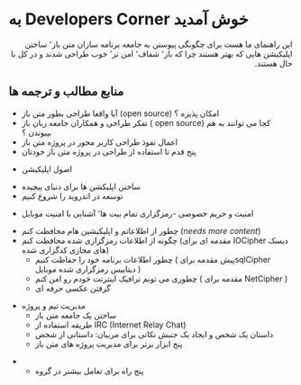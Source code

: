 # به Developers Corner خوش آمدید
 
<div dir="rtl">این راهنمای ما هست برای چگونگی  پیوستن به جامعه برنامه سازان متن باز٬‌ ساختن اپلیکیشن هایی که بهتر هستند چرا که باز٬ شفاف٬ امن تر٬ خوب طراحی شدند و در کل با حال هستند.</div>
 
 
## منابع مطالب و ترجمه ها
- آیا واقعا طراحی بطور متن باز (open source) امکان پذیزه ؟ 
- تفکر طراحی و  همکاران جامعه زبان باز ( open source) کجا می توانند به هم بپیوندن ؟  
-  اعمال نفوذ طراحی کاربر محور در پروژه متن باز
- پنج قدم تا استفاده از طراحی در پروژه متن باز خودتان
 
* اصول اپلیکیشن
- ساختن اپلیکشن ها برای دنیای پیچیده 
- توسعه در اندروید را شروع کنیم
 
* امنیت و حریم خصوصی
-رمزگزاری تمام بیت ها٬  آشنایی با امنیت موبایل
- چطور از اطلاعاتم و اپلیکیشین هام محافظت کنم (*needs more content*)
- چگونه از اطلاعات رمزگزاری شده محافظت کنم (مقدمه ای برای IOCipher دیسک های مجازی کدگزاری شده)
  - چطور اطلاعات برنامه خود را حفاظت کنیم ( پیش مقدمه برایsqlCipher دیتابیس رمزگزاری شده موبایل ) 
   - چطوری می تونم ترافیک اینترنت خودم رو امن کنم ( مقدمه برای NetCipher )
   - گرفتن عکسی حرفه ای
 
 * مدیریت تیم و پروژه
   - ساختن یک جامعه متن باز
   - طریقه استفاده از IRC (Internet Relay Chat)
   - داستان  یک شخص و ایجاد یک جنبش
   	نکاتی برای مربیان: داستانی از شخص 
   - پنج ابزار برتر برای مدیریت پروژه های متن باز
-  - پنج راه برای تعامل بیشتر در گروه

